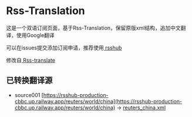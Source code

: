 # Rss-Translation

这是一个双语订阅页面，基于Rss-Translation，保留原版xml结构，追加中文翻译，使用Google翻译

可以在issues提交添加订阅申请，推荐使用[ rsshub ](https://rsshub.app/)

修改自[ Rss-translate ](https://github.com/rcy1314/Rss-Translation/)

## 已转换翻译源

 - source001 [https://rsshub-production-cbbc.up.railway.app/reuters/world/china](https://rsshub-production-cbbc.up.railway.app/reuters/world/china) -> [reuters_china.xml](rss/reuters_china.xml)
